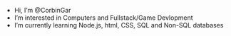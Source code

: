 - Hi, I’m @CorbinGar
- I’m interested in Computers and Fullstack/Game Devlopment
- I’m currently learning Node.js, html, CSS, SQL and Non-SQL databases


<!---
CorbinGar/CorbinGar is a ✨ special ✨ repository because its `README.md` (this file) appears on your GitHub profile.
You can click the Preview link to take a look at your changes.
--->
